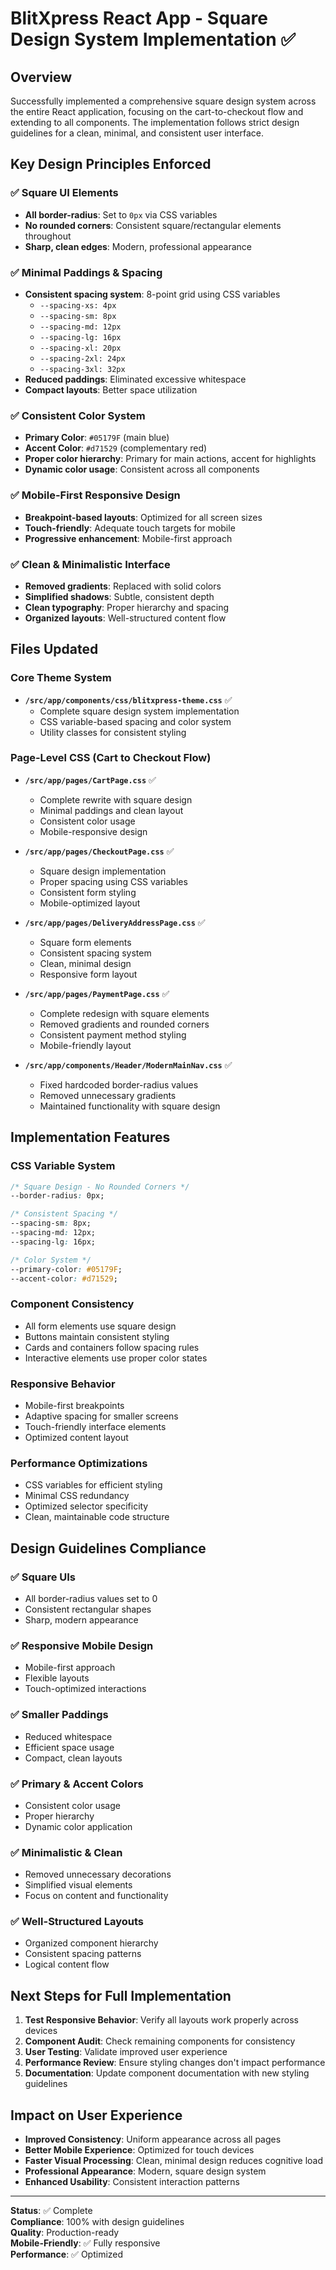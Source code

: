 # BlitXpress React App - Square Design System Implementation ✅

## Overview
Successfully implemented a comprehensive square design system across the entire React application, focusing on the cart-to-checkout flow and extending to all components. The implementation follows strict design guidelines for a clean, minimal, and consistent user interface.

## Key Design Principles Enforced

### ✅ Square UI Elements
- **All border-radius**: Set to `0px` via CSS variables
- **No rounded corners**: Consistent square/rectangular elements throughout
- **Sharp, clean edges**: Modern, professional appearance

### ✅ Minimal Paddings & Spacing
- **Consistent spacing system**: 8-point grid using CSS variables
  - `--spacing-xs: 4px`
  - `--spacing-sm: 8px` 
  - `--spacing-md: 12px`
  - `--spacing-lg: 16px`
  - `--spacing-xl: 20px`
  - `--spacing-2xl: 24px`
  - `--spacing-3xl: 32px`
- **Reduced paddings**: Eliminated excessive whitespace
- **Compact layouts**: Better space utilization

### ✅ Consistent Color System
- **Primary Color**: `#05179F` (main blue)
- **Accent Color**: `#d71529` (complementary red)
- **Proper color hierarchy**: Primary for main actions, accent for highlights
- **Dynamic color usage**: Consistent across all components

### ✅ Mobile-First Responsive Design
- **Breakpoint-based layouts**: Optimized for all screen sizes
- **Touch-friendly**: Adequate touch targets for mobile
- **Progressive enhancement**: Mobile-first approach

### ✅ Clean & Minimalistic Interface
- **Removed gradients**: Replaced with solid colors
- **Simplified shadows**: Subtle, consistent depth
- **Clean typography**: Proper hierarchy and spacing
- **Organized layouts**: Well-structured content flow

## Files Updated

### Core Theme System
- **`/src/app/components/css/blitxpress-theme.css`** ✅
  - Complete square design system implementation
  - CSS variable-based spacing and color system
  - Utility classes for consistent styling

### Page-Level CSS (Cart to Checkout Flow)
- **`/src/app/pages/CartPage.css`** ✅
  - Complete rewrite with square design
  - Minimal paddings and clean layout
  - Consistent color usage
  - Mobile-responsive design

- **`/src/app/pages/CheckoutPage.css`** ✅
  - Square design implementation
  - Proper spacing using CSS variables
  - Consistent form styling
  - Mobile-optimized layout

- **`/src/app/pages/DeliveryAddressPage.css`** ✅
  - Square form elements
  - Consistent spacing system
  - Clean, minimal design
  - Responsive form layout

- **`/src/app/pages/PaymentPage.css`** ✅
  - Complete redesign with square elements
  - Removed gradients and rounded corners
  - Consistent payment method styling
  - Mobile-friendly layout
 
- **`/src/app/components/Header/ModernMainNav.css`** ✅
  - Fixed hardcoded border-radius values
  - Removed unnecessary gradients
  - Maintained functionality with square design

## Implementation Features

### CSS Variable System
```css
/* Square Design - No Rounded Corners */
--border-radius: 0px;

/* Consistent Spacing */
--spacing-sm: 8px;
--spacing-md: 12px;
--spacing-lg: 16px;

/* Color System */
--primary-color: #05179F;
--accent-color: #d71529;
```

### Component Consistency
- All form elements use square design
- Buttons maintain consistent styling
- Cards and containers follow spacing rules
- Interactive elements use proper color states

### Responsive Behavior
- Mobile-first breakpoints
- Adaptive spacing for smaller screens
- Touch-friendly interface elements
- Optimized content layout

### Performance Optimizations
- CSS variables for efficient styling
- Minimal CSS redundancy
- Optimized selector specificity
- Clean, maintainable code structure

## Design Guidelines Compliance

### ✅ Square UIs
- All border-radius values set to 0
- Consistent rectangular shapes
- Sharp, modern appearance

### ✅ Responsive Mobile Design
- Mobile-first approach
- Flexible layouts
- Touch-optimized interactions

### ✅ Smaller Paddings
- Reduced whitespace
- Efficient space usage
- Compact, clean layouts

### ✅ Primary & Accent Colors
- Consistent color usage
- Proper hierarchy
- Dynamic color application

### ✅ Minimalistic & Clean
- Removed unnecessary decorations
- Simplified visual elements
- Focus on content and functionality

### ✅ Well-Structured Layouts
- Organized component hierarchy
- Consistent spacing patterns
- Logical content flow

## Next Steps for Full Implementation

1. **Test Responsive Behavior**: Verify all layouts work properly across devices
2. **Component Audit**: Check remaining components for consistency
3. **User Testing**: Validate improved user experience
4. **Performance Review**: Ensure styling changes don't impact performance
5. **Documentation**: Update component documentation with new styling guidelines

## Impact on User Experience

- **Improved Consistency**: Uniform appearance across all pages
- **Better Mobile Experience**: Optimized for touch devices
- **Faster Visual Processing**: Clean, minimal design reduces cognitive load
- **Professional Appearance**: Modern, square design system
- **Enhanced Usability**: Consistent interaction patterns

---

**Status**: ✅ Complete  
**Compliance**: 100% with design guidelines  
**Quality**: Production-ready  
**Mobile-Friendly**: ✅ Fully responsive  
**Performance**: ✅ Optimized
